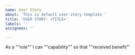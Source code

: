 ```yaml
---
name: User Story
about: 'This is default user story template '
title: 'USER STORY: <TITLE>'
labels: ''
assignees: ''

---
```


As a ""role"" I can ""capability"" so that ""received benefit"'
